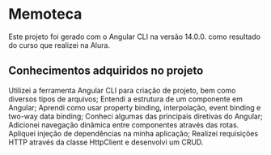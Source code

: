 # Memoteca

Este projeto foi gerado com o Angular CLI na versão 14.0.0. como resultado do curso que realizei na Alura.

## Conhecimentos adquiridos no projeto

Utilizei a ferramenta Angular CLI para criação de projeto, bem como diversos tipos de arquivos;
Entendi a estrutura de um componente em Angular;
Aprendi como usar property binding, interpolação, event binding e two-way data binding;
Conheci algumas das principais diretivas do Angular;
Adicionei navegação dinâmica entre componentes através das rotas. Apliquei injeção de dependências na minha aplicação;
Realizei requisições HTTP através da classe HttpClient e desenvolvi um CRUD.
